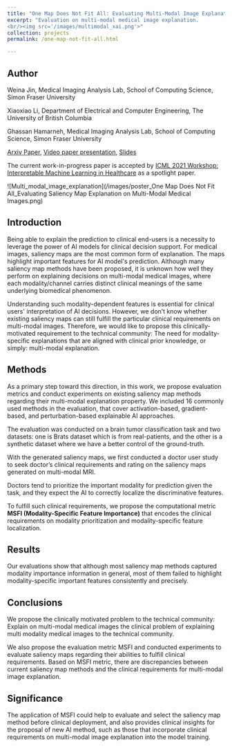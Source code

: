```yaml
---
title: "One Map Does Not Fit All: Evaluating Multi-Modal Image Explanation"
excerpt: "Evaluation on multi-modal medical image explanation.
<br/><img src='/images/multimodal_xai.png'>"
collection: projects
permalink: /one-map-not-fit-all.html

---
```


## Author

Weina Jin, Medical Imaging Analysis Lab, School of Computing Science, Simon Fraser University

Xiaoxiao Li, Department of Electrical and Computer Engineering, The University of British Columbia

Ghassan Hamarneh, Medical Imaging Analysis Lab, School of Computing Science, Simon Fraser University

<a href="https://arxiv.org/abs/2107.05047" target="_blank">Arxiv Paper</a>, <a href="https://youtu.be/J-ceZ20cBJk" target="_blank">Video paper presentation</a>, <a href="https://docs.google.com/presentation/d/1cQbQOxqihgm5QpdeUGFdabnY9ulVnRt2D7GtYbK_Kv0/edit?usp=sharing" target="_blank">Slides</a>

The current work-in-progress paper is accepted by <a href="https://sites.google.com/view/imlh2021/" target="_blank">ICML 2021 Workshop: Interpretable Machine Learning in Healthcare</a> as a spotlight paper.


![Multi_modal_image_explanation](/images/poster_One Map Does Not Fit All_Evaluating Saliency Map Explanation on Multi-Modal Medical Images.png)



## Introduction
Being able to explain the prediction to clinical end-users is a necessity to leverage the power of AI models for clinical decision support. For medical images, saliency maps are the most common form of explanation. The maps highlight important features for AI model's prediction. Although many saliency map methods have been proposed, it is unknown how well they perform on explaining decisions on multi-modal medical images, where each modality/channel carries distinct clinical meanings of the same underlying biomedical phenomenon.

Understanding such modality-dependent features is essential for clinical users' interpretation of AI decisions. However, we don’t know whether existing saliency maps can still fulfill the particular clinical requirements on multi-modal images. Therefore, we would like to propose this clinically-motivated requirement to the technical community: The need for modality-specific explanations that are aligned with clinical prior knowledge, or simply: multi-modal explanation.


## Methods

As a primary step toward this direction, in this work, we propose evaluation metrics and conduct experiments on existing saliency map methods regarding their multi-modal explanation property. We included 16 commonly used methods in the evaluation, that cover activation-based, gradient-based, and perturbation-based explainable AI approaches.

The evaluation was conducted on a brain tumor classification task and two datasets: one is Brats dataset which is from real-patients, and the other is a synthetic dataset where we have a better control of the ground-truth.

With the generated saliency maps, we first conducted a doctor user study to seek doctor’s clinical requirements and rating on the saliency maps generated on multi-modal MRI.

Doctors tend to prioritize the important modality for prediction given the task, and they expect the AI to correctly localize the discriminative features.

To fulfill such clinical requirements, we propose the computational metric **MSFI (Modality-Specific Feature Importance)** that encodes the clinical requirements on modality prioritization and modality-specific feature localization.


## Results

Our evaluations show that although most saliency map methods captured modality importance information in general, most of them failed to highlight modality-specific important features consistently and precisely.


## Conclusions
We propose the clinically motivated problem to the technical community: Explain on multi-modal medical images the clinical problem of explaining multi modality medical images to the technical community.

We also propose the evaluation metric MSFI and conducted experiments to evaluate saliency maps regarding their abilities to fulfill clinical requirements. Based on MSFI metric, there are discrepancies between current saliency map methods and the clinical requirements for multi-modal image explanation.

## Significance

The application of MSFI could help to evaluate and select the saliency map method before clinical deployment, and  also provides clinical insights for the proposal of new AI method, such as those that incorporate clinical requirements on multi-modal image explanation into the model training.



